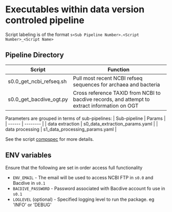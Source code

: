 # Executables within data version controled pipeline

Script labeling is of the format `s<Sub Pipeline Number>.<Script Number>_<Script Name>`

## Pipeline Directory

| Script | Function |
| ------ | -------- |
| s0.0_get_ncbi_refseq.sh | Pull most recent NCBI refseq sequences for archaea and bacteria |
| s0.0_get_bacdive_ogt.py | Cross reference TAXID from NCBI to bacdive records, and attempt to extract information on OGT |

Parameters are grouped in terms of sub-pipelines:
| Sub-pipeline | Params |
| ------ | -------- |
| data extraction | s0_data_extraction_params.yaml |
| data processing | s1_data_processing_params.yaml |

See the script [compspec]('./docs/compspec/pipeline_components.md') for more details.

## ENV variables
Ensure that the following are set in order access full functionality
- `ENV_EMAIL` - The email will be used to access NCBI FTP in `s0.0` and Bacdive in `s0.1`
- `BACDIVE_PASSWORD` - Password associated with Bacdive account fo use in `s0.1`
- `LOGLEVEL` (optional) - Specified logging level to run the package. eg 'INFO' or 'DEBUG'